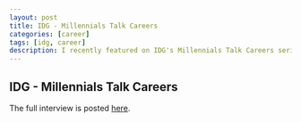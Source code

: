 ```yaml
---
layout: post
title: IDG - Millennials Talk Careers
categories: [career]
tags: [idg, career]
description: I recently featured on IDG's Millennials Talk Careers series
---
```



## IDG - Millennials Talk Careers
The full interview is posted [here](http://www.idgconnect.com/abstract/27740/millennials-talk-careers-dan-cunnington).